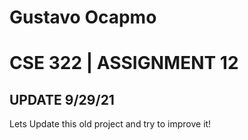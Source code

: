 # Gustavo Ocapmo
# CSE 322 | ASSIGNMENT 12

## **UPDATE** 9/29/21
Lets Update this old project and try to improve it!
